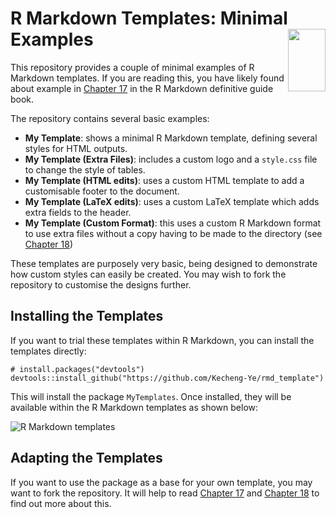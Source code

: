 R Markdown Templates: Minimal Examples <img src="https://bookdown.org/yihui/rmarkdown/images/cover.png" align="right" width=60 height= 100/>
======================================================

This repository provides a couple of minimal examples of R Markdown templates. If you are reading this, you have likely found about example in [Chapter 17](https://bookdown.org/yihui/rmarkdown/document-templates.html#) in the R Markdown definitive guide book.

The repository contains several basic examples:

- **My Template**: shows a minimal R Markdown template, defining several styles for HTML outputs.
- **My Template (Extra Files)**: includes a custom logo and a `style.css` file to change the style of tables.
- **My Template (HTML edits)**: uses a custom HTML template to add a customisable footer to the document.
- **My Template (LaTeX edits)**: uses a custom LaTeX template which adds extra fields to the header.
- **My Template (Custom Format)**: this uses a custom R Markdown format to use extra files without a copy having to be made to the directory (see [Chapter 18](https://bookdown.org/yihui/rmarkdown/new-formats.html))

These templates are purposely very basic, being designed to demonstrate how custom styles can easily be created. You may wish to fork the repository to customise the designs further.

## Installing the Templates

If you want to trial these templates within R Markdown, you can install the templates directly:

```
# install.packages("devtools")
devtools::install_github("https://github.com/Kecheng-Ye/rmd_template")
```

This will install the package `MyTemplates`. Once installed, they will be available within the R Markdown templates as shown below:

![R Markdown templates](https://i.imgur.com/Cnlbhsm.png)

## Adapting the Templates

If you want to use the package as a base for your own template, you may want to fork the repository. It will help to read [Chapter 17](https://bookdown.org/yihui/rmarkdown/document-templates.html#) and [Chapter 18](https://bookdown.org/yihui/rmarkdown/new-formats.html) to find out more about this.
